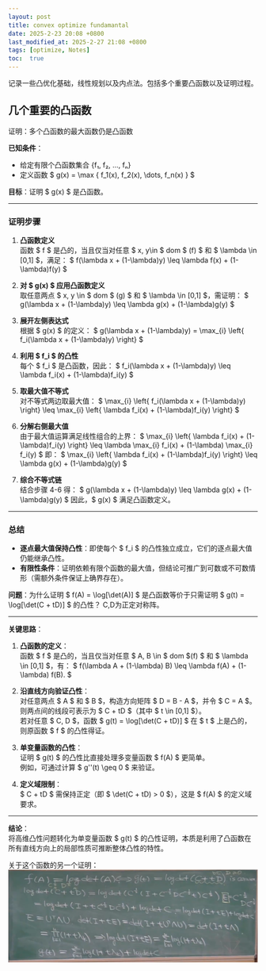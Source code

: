 ```yaml
---
layout: post
title: convex optimize fundamantal
date: 2025-2-23 20:08 +0800
last_modified_at: 2025-2-27 21:08 +0800
tags: [optimize, Notes]
toc:  true
---
```

记录一些凸优化基础，线性规划以及内点法。包括多个重要凸函数以及证明过程。
## 几个重要的凸函数
证明：多个凸函数的最大函数仍是凸函数

**已知条件**：
- 给定有限个凸函数集合 {f₁, f₂, ..., fₙ}
- 定义函数 $ g(x) = \max \{ f_1(x), f_2(x), \dots, f_n(x) \} $

**目标**：证明 $ g(x) $ 是凸函数。

---

### 证明步骤

1. **凸函数定义**  
   函数 $ f $ 是凸的，当且仅当对任意 
   $
   x, y\in
   $
   dom
   $
   (f)
   $ 和 $ \lambda \in [0,1] $，满足：
   $
   f(\lambda x + (1-\lambda)y) \leq \lambda f(x) + (1-\lambda)f(y)
   $

2. **对 $ g(x) $ 应用凸函数定义**  
   取任意两点 $ x, y \in 
   $
   dom
   $
   (g) 
   $ 和 $ \lambda \in [0,1] $，需证明：
   $
   g(\lambda x + (1-\lambda)y) \leq \lambda g(x) + (1-\lambda)g(y)
   $

3. **展开左侧表达式**  
   根据 $ g(x) $ 的定义：
   $
   g(\lambda x + (1-\lambda)y) = \max_{i} \left\{ f_i(\lambda x + (1-\lambda)y) \right\}
   $

4. **利用 $ f_i $ 的凸性**  
   每个 $ f_i $ 是凸函数，因此：
   $
   f_i(\lambda x + (1-\lambda)y) \leq \lambda f_i(x) + (1-\lambda)f_i(y)
   $

5. **取最大值不等式**  
   对不等式两边取最大值：
   $
   \max_{i} \left\{ f_i(\lambda x + (1-\lambda)y) \right\} \leq \max_{i} \left\{ \lambda f_i(x) + (1-\lambda)f_i(y) \right\}
   $

6. **分解右侧最大值**  
   由于最大值运算满足线性组合的上界：
   $
   \max_{i} \left\{ \lambda f_i(x) + (1-\lambda)f_i(y) \right\} \leq \lambda \max_{i} f_i(x) + (1-\lambda) \max_{i} f_i(y)
   $
   即：
   $
   \max_{i} \left\{ \lambda f_i(x) + (1-\lambda)f_i(y) \right\} \leq \lambda g(x) + (1-\lambda)g(y)
   $

7. **综合不等式链**  
   结合步骤 4-6 得：
   $
   g(\lambda x + (1-\lambda)y) \leq \lambda g(x) + (1-\lambda)g(y)
   $
   因此，$ g(x) $ 满足凸函数定义。

---

### 总结
- **逐点最大值保持凸性**：即使每个 $ f_i $ 的凸性独立成立，它们的逐点最大值仍能继承凸性。
- **有限性条件**：证明依赖有限个函数的最大值，但结论可推广到可数或不可数情形（需额外条件保证上确界存在）。

**问题**：为什么证明 
$ 
f(A) = \log[\det(A)] 
$ 
是凸函数等价于只需证明 
$ 
g(t) = \log[\det(C + tD)] 
$ 的凸性？
C,D为正定对称阵。

---

**关键思路**：

1. **凸函数的定义**：  
   函数 $ f $ 是凸的，当且仅当对任意 $ A, B \in 
   $
   dom
   $(f) $ 和 $ \lambda \in [0,1] $，有：
   $
   f(\lambda A + (1-\lambda) B) \leq \lambda f(A) + (1-\lambda) f(B).
   $

2. **沿直线方向验证凸性**：  
   对任意两点 $ A $ 和 $ B $，构造方向矩阵 $ D = B - A $，并令 $ C = A $。  
   则两点间的线段可表示为 $ C + tD $（其中 $ t \in [0,1] $）。  
   若对任意 $ C, D $，函数 $ g(t) = \log[\det(C + tD)] $ 在 $ t $ 上是凸的，则原函数 $ f $ 的凸性得证。

3. **单变量函数的凸性**：  
   证明 $ g(t) $ 的凸性比直接处理多变量函数 $ f(A) $ 更简单。  
   例如，可通过计算 $ g''(t) \geq 0 $ 来验证。

4. **定义域限制**：  
   $ C + tD $ 需保持正定（即 $ \det(C + tD) > 0 $），这是 $ f(A) $ 的定义域要求。

---

**结论**：  
将高维凸性问题转化为单变量函数 $ g(t) $ 的凸性证明，本质是利用了凸函数在所有直线方向上的局部性质可推断整体凸性的特性。

关于这个函数的另一个证明：
![证明图示](../assets/pic/func1_zhanghao.png) 